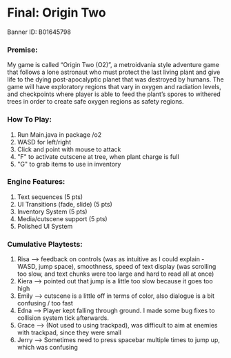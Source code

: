 # Final: Origin Two
Banner ID: B01645798

### Premise:
My game is called “Origin Two (O2)”, a metroidvania style adventure game that follows a lone astronaut 
who must protect the last living plant and give life to the dying post-apocalyptic planet that was destroyed by humans. 
The game will have exploratory regions that vary in oxygen and radiation levels, and checkpoints 
where player is able to feed the plant’s spores to withered trees in order to create safe oxygen 
regions as safety regions.

### How To Play:
1. Run Main.java in package /o2
2. WASD for left/right
3. Click and point with mouse to attack
4. "F" to activate cutscene at tree, when plant charge is full
5. "G" to grab items to use in inventory

### Engine Features:
1. Text sequences (5 pts)
2. UI Transitions (fade, slide) (5 pts)
3. Inventory System (5 pts)
4. Media/cutscene support (5 pts)
5. Polished UI System


### Cumulative Playtests:

1. Risa --> feedback on controls (was as intuitive as I could explain - WASD, jump space), smoothness, speed of text display (was scrolling too slow, and text chunks were too large and hard to read all at once)
2. Kiera --> pointed out that jump is a little too slow because it goes too high
3. Emily --> cutscene is a little off in terms of color, also dialogue is a bit confusing / too fast
4. Edna --> Player kept falling through ground. I made some bug fixes to collision system tick afterwards.
5. Grace --> (Not used to using trackpad), was difficult to aim at enemies with trackpad, since they were small
6. Jerry --> Sometimes need to press spacebar multiple times to jump up, which was confusing

